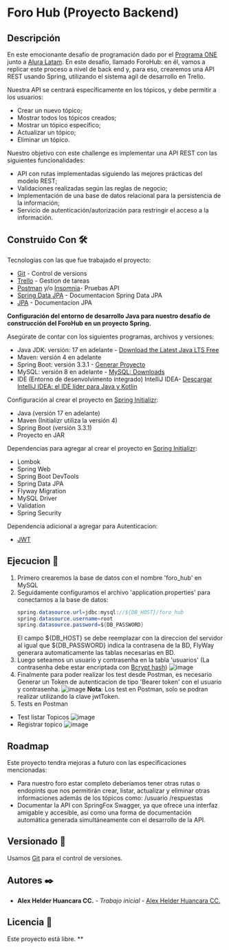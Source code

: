 # Foro Hub (Proyecto Backend)

## Descripción
En este emocionante desafío de programación dado por el [Programa ONE](https://www.oracle.com/pe/education/oracle-next-education/) junto a [Alura Latam](https://www.aluracursos.com/).
En este desafío, llamado ForoHub: en él, vamos a replicar este proceso a nivel de back end y, para eso, crearemos una API REST usando Spring, utilizando el sistema agil de desarrollo en Trello.

Nuestra API se centrará específicamente en los tópicos, y debe permitir a los usuarios:

* Crear un nuevo tópico;
* Mostrar todos los tópicos creados;
* Mostrar un tópico específico;
* Actualizar un tópico;
* Eliminar un tópico.

Nuestro objetivo con este challenge es implementar una API REST con las siguientes funcionalidades:

* API con rutas implementadas siguiendo las mejores prácticas del modelo REST;
* Validaciones realizadas según las reglas de negocio;
* Implementación de una base de datos relacional para la persistencia de la información;
* Servicio de autenticación/autorización para restringir el acceso a la información.

## Construido Con 🛠️

Tecnologias con las que fue trabajado el proyecto:

- [Git](https://git-scm.com/) - Control de versions
- [Trello](https://trello.com/) - Gestion de tareas
- [Postman](https://www.postman.com/) y/o [Insomnia](https://insomnia.rest/)- Pruebas API
- [Spring Data JPA](https://spring.io/projects/spring-data-jpa) - Documentacion Spring Data JPA
- [JPA](https://docs.spring.io/spring-data/jpa/reference/jpa.html) - Documentacion JPA

**Configuración del entorno de desarrollo Java para nuestro desafío de construcción del ForoHub en un proyecto Spring.**

Asegúrate de contar con los siguientes programas, archivos y versiones:

- Java JDK: versión: 17 en adelante - [Download the Latest Java LTS Free](https://www.oracle.com/br/java/technologies/downloads/)
- Maven: versión 4 en adelante
- Spring Boot: versión 3.3.1 - [Generar Proyecto](https://start.spring.io/)
- MySQL: versión 8 en adelante - [MySQL: Downloads](https://dev.mysql.com/downloads/mysql/)
- IDE (Entorno de desenvolvimento integrado) IntelliJ IDEA- [Descargar IntelliJ IDEA: el IDE líder para Java y Kotlin](https://www.jetbrains.com/es-es/idea/download/?section=windows)

Configuración al crear el proyecto en [Spring Initializr](https://start.spring.io/):

- Java (versión 17 en adelante)
- Maven (Initializr utiliza la versión 4)
- Spring Boot (versión 3.3.1)
- Proyecto en JAR
  
Dependencias para agregar al crear el proyecto en [Spring Initializr](https://start.spring.io/):

- Lombok
- Spring Web
- Spring Boot DevTools
- Spring Data JPA
- Flyway Migration
- MySQL Driver
- Validation
- Spring Security

Dependencia adicional a agregar para Autenticacion:
- [JWT](https://github.com/auth0/java-jwt)

## Ejecucion 🚀

1. Primero crearemos la base de datos con el nombre 'foro_hub' en MySQL
2. Seguidamente configuramos el archivo 'application.properties' para conectarnos a la base de datos:
    ```java
    spring.datasource.url=jdbc:mysql://${DB_HOST}/foro_hub
    spring.datasource.username=root
    spring.datasource.password=${DB_PASSWORD}
    ```
    El campo ${DB_HOST} se debe reemplazar con la direccion del servidor al igual que ${DB_PASSWORD} indica la contrasena de la BD, FlyWay generara automaticamente las tablas necesarias en BD.
3. Luego seteamos un usuario y contrasenha en la tabla 'usuarios' (La contrasenha debe estar encriptada con [Bcrypt hash](https://bcrypt-generator.com/))
![image](https://github.com/user-attachments/assets/6db267dc-a87e-4b43-b0f2-e2a2d2ffaf73)
5. Finalmente para poder realizar los test desde Postman, es necesario Generar un Token de autenticacion de tipo 'Bearer token' con el usuario y contrasenha.
![image](https://github.com/user-attachments/assets/9c9ce093-2b5f-41d1-b322-c445f67de556)
**Nota**: Los test en Postman, solo se podran realizar utilizando la clave jwtToken.
6. Tests en Postman

- Test listar Topicos
![image](https://github.com/user-attachments/assets/53179ac3-5d6e-4eee-abcb-df8f22902930)
- Registrar topico
![image](https://github.com/user-attachments/assets/10db395a-648e-4815-8983-a3c783c3ef53)

## Roadmap

Este proyecto tendra mejoras a futuro con las especificaciones mencionadas:

* Para nuestro foro estar completo deberíamos tener otras rutas o endopints que nos permitirán crear, listar, actualizar y eliminar otras informaciones además de los tópicos como:
  /usuario
  /respuestas
* Documentar la API con SpringFox Swagger, ya que ofrece una interfaz amigable y accesible, así como una forma de documentación automática generada simultáneamente con el desarrollo de la API.

## Versionado 📌

Usamos [Git](https://git-scm.com) para el control de versiones.
## Autores ✒️

- **Alex Helder Huancara CC.** - _Trabajo inicial_ - [Alex Helder Huancara CC.](https://github.com/AlexHelder-Tyzer)

## Licencia 📄

Este proyecto está libre.
**
